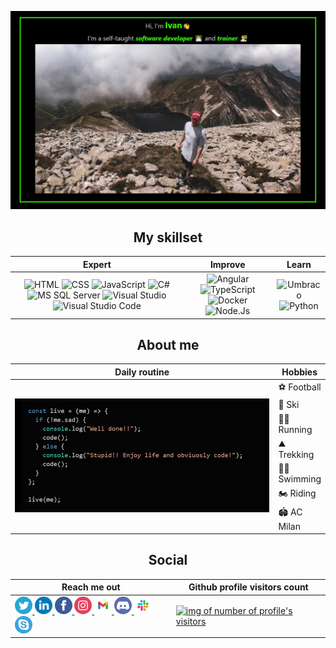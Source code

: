 ![ cover photo info](img/banner.png)

<h2 align="center">My skillset</h2>

<div align="center">

|                                                                                                                                                                                                                                                                                                                                                                                                                                               Expert                                                                                                                                                                                                                                                                                                                                                                                                                                                |                                                                                                                                                                                                                                          Improve                                                                                                                                                                                                                                          |                                                                                                                   Learn                                                                                                                   |
| :-------------------------------------------------------------------------------------------------------------------------------------------------------------------------------------------------------------------------------------------------------------------------------------------------------------------------------------------------------------------------------------------------------------------------------------------------------------------------------------------------------------------------------------------------------------------------------------------------------------------------------------------------------------------------------------------------------------------------------------------------------------------------------------------------------------------------------------------------------------------------------------------------: | :---------------------------------------------------------------------------------------------------------------------------------------------------------------------------------------------------------------------------------------------------------------------------------------------------------------------------------------------------------------------------------------------------------------------------------------------------------------------------------------: | :---------------------------------------------------------------------------------------------------------------------------------------------------------------------------------------------------------------------------------------: |
| ![HTML](https://img.shields.io/badge/html%20-%23E34F26.svg?&style=for-the-badge&logo=html5&logoColor=black) ![CSS](https://img.shields.io/badge/css%20-%231572B6.svg?&style=for-the-badge&logo=css3&logoColor=black) ![JavaScript](https://img.shields.io/badge/JavaScript%20-%23F7DF1E.svg?&style=for-the-badge&logo=JavaScript&logoColor=black) ![C#](https://img.shields.io/badge/C%20Sharp%20-%2323912.svg?&style=for-the-badge&logo=C%20Sharp&logoColor=black) <br> ![MS SQL Server](https://img.shields.io/badge/SQL%20Server%20-%23CC2927.svg?&style=for-the-badge&logo=C%20Sharp&logoColor=black) ![Visual Studio](https://img.shields.io/badge/Visual%20Studio%20-%235C2D91.svg?&style=for-the-badge&logo=Visual%20Studio&logoColor=black) ![Visual Studio Code](https://img.shields.io/badge/VS%20Code%20-%23007ACC.svg?&style=for-the-badge&logo=Visual%20Studio%20Code&logoColor=black) | ![Angular](https://img.shields.io/badge/Angular%20-%23DD0031.svg?&style=for-the-badge&logo=Angular&logoColor=black) ![TypeScript](https://img.shields.io/badge/TypeScript%20-%23007ACC.svg?&style=for-the-badge&logo=TypeScript&logoColor=black)<br> ![Docker](https://img.shields.io/badge/Docker%20-%232496ED.svg?&style=for-the-badge&logo=Docker&logoColor=black) ![Node.Js](https://img.shields.io/badge/Node.Js%20-%23339933.svg?&style=for-the-badge&logo=Node.Js&logoColor=black) | ![Umbraco](https://img.shields.io/badge/Umbraco%20-%2300BEC1.svg?&style=for-the-badge&logo=Umbraco&logoColor=black) <br> ![Python](https://img.shields.io/badge/Python%20-%233776AB.svg?&style=for-the-badge&logo=Python&logoColor=black) |

</div>
<h2 align="center">About me</h2>
<table align="center">
    <thead>
        <th><span align="middle">Daily routine</span></th>
        <th><span align="middle">Hobbies</span></th>
    </thead>
    <tbody>
        <tr>
            <td rowspan="7" width="600px"><img src="./img/code-routine.png"/></td>
            <td>⚽ Football</td>
        </tr>     
        <tr>
            <td>🎿 Ski</td>
        </tr>     
        <tr>
            <td>🏃‍♂️ Running</td>
        </tr>     
        <tr>
            <td>⛰️ Trekking</td>
        </tr>        
        <tr>
            <td>🏊‍♂️ Swimming</td>
        </tr>        
        <tr>
            <td>🏍️ Riding</td>
        </tr>        
        <tr>
            <td>🏟️ AC Milan</td>
        </tr>        
    </tbody>
</table>

<div align="center">

<h2 align="center">Social</h2>
    <table align="center">
        <thead>
            <th>Reach me out</th>
            <th>Github profile visitors count</th>
        </thead>
        <tbody>
            <tr>
                <td>
                <a href="https://twitter.com/PesentiIvan">
                <img width="28px" src="./img/icons/twitter.svg"/>
                </a>
                <a href="https://www.linkedin.com/in/ivan-pesenti-735232119/">
                <img width="28px" src="./img/icons/linkedin.svg"/>
                </a>
                <a href="https://www.facebook.com/ivan.pesenti.52/">
                <img width="28px" src="./img/icons/facebook.svg"/>
                </a>
                <a href="https://www.instagram.com/ivan_pesenti/?hl=it">
                <img width="28px"  src="./img/icons/instagram.svg"/>
                </a>
                <a href="mailto:ivan.pesenti.dev@gmail.com?subject=Mail%20from%20GitHub">
                <img width="28px"  src="./img/icons/gmail.svg"/>
                </a>
                <a href="https://discordapp.com/users/750370897105518644">
                <img width="28px"  src="./img/icons/discord.svg"/>
                </a>
                <a href="https://join.slack.com/t/newworkspace-pyr4305/shared_invite/zt-kjt2z3w1-jU1zs4Cn41wCKQoBFKO~SA">
                <img width="28px"  src="./img/icons/slack.svg"/>
                </a>
                <a href="https://join.skype.com/invite/mhebFNY9SEsu">
                <img width="28px"  src="./img/icons/skype.svg"/>
                </a>
                </td>
                <td>
                    <a href="https://profile-counter.glitch.me/ivan-pesenti/count.svg">
                        <img src="https://profile-counter.glitch.me/ivan-pesenti/count.svg" alt="img of number of profile's visitors"/>
                    </a>
                </td>
            </tr>        
        </tbody>
    </table>
</div>

<!--
**ivan-pesenti/ivan-pesenti** is a ✨ _special_ ✨ repository because its `README.md` (this file) appears on your GitHub profile.

Here are some ideas to get you started:

- 🔭 I’m currently working on ...
- 🌱 I’m currently learning ...
- 👯 I’m looking to collaborate on ...
- 🤔 I’m looking for help with ...
- 💬 Ask me about ...
- 📫 How to reach me: ...
- 😄 Pronouns: ...
- ⚡ Fun fact: ...
-->
